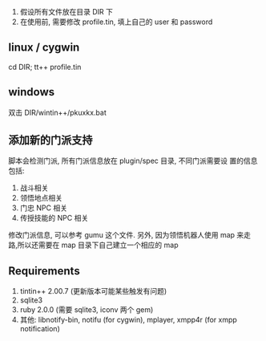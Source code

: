 1. 假设所有文件放在目录 DIR 下
2. 在使用前, 需要修改 profile.tin, 填上自己的 user 和 password

linux / cygwin
----------
cd DIR; 
tt++ profile.tin

windows
----------
双击 DIR/wintin++/pkuxkx.bat

添加新的门派支持
----------
脚本会检测门派, 所有门派信息放在 plugin/spec 目录, 不同门派需要设
置的信息包括:

1. 战斗相关
2. 领悟地点相关
3. 门忠 NPC 相关
4. 传授技能的 NPC 相关

修改门派信息, 可以参考 gumu 这个文件. 另外, 因为领悟机器人使用 map 来走
路,所以还需要在 map 目录下自己建立一个相应的 map

Requirements
----------
1. tintin++ 2.00.7 (更新版本可能某些触发有问题)
2. sqlite3
3. ruby 2.0.0 (需要 sqlite3, iconv 两个 gem)
4. 其他: libnotify-bin, notifu (for cygwin), mplayer, xmpp4r (for xmpp notification)
 
